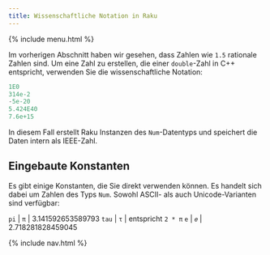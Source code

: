```yaml
---
title: Wissenschaftliche Notation in Raku
---
```


{% include menu.html %}

Im vorherigen Abschnitt haben wir gesehen, dass Zahlen wie `1.5` rationale Zahlen sind. Um eine Zahl zu erstellen, die einer `double`-Zahl in C++ entspricht, verwenden Sie die wissenschaftliche Notation:

```raku
1E0
314e-2
-5e-20
5.424E40
7.6e+15
```

In diesem Fall erstellt Raku Instanzen des `Num`-Datentyps und speichert die Daten intern als IEEE-Zahl.

## Eingebaute Konstanten

Es gibt einige Konstanten, die Sie direkt verwenden können. Es handelt sich dabei um Zahlen des Typs `Num`. Sowohl ASCII- als auch Unicode-Varianten sind verfügbar:

`pi` | `π` | 3.141592653589793
`tau` | `τ` | entspricht `2 * π`
`e` | `𝑒` | 2.718281828459045

{% include nav.html %}